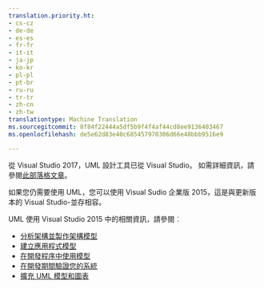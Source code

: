 ```yaml
---
translation.priority.ht:
- cs-cz
- de-de
- es-es
- fr-fr
- it-it
- ja-jp
- ko-kr
- pl-pl
- pt-br
- ru-ru
- tr-tr
- zh-cn
- zh-tw
translationtype: Machine Translation
ms.sourcegitcommit: 8f84f22444a5df5b9f4f4af44cd8ee9136403467
ms.openlocfilehash: de5e62d83e40c685457970306d66e48bbb9516e9

---
```


從 Visual Studio 2017，UML 設計工具已從 Visual Studio。 如需詳細資訊，請參閱[此部落格文章](https://blogs.msdn.microsoft.com/visualstudioalm/2016/10/14/uml-designers-have-been-removed-layer-designer-now-supports-live-architectural-analysis/)。 

如果您仍需要使用 UML，您可以使用 Visual Sudio 企業版 2015，這是與更新版本的 Visual Studio-並存相容。

UML 使用 Visual Studio 2015 中的相關資訊，請參閱︰

* [分析架構並製作架構模型](https://msdn.microsoft.com/library/57b85fsc%28v=vs.140%29.aspx)
* [建立應用程式模型](https://msdn.microsoft.com/library/dd409436%28v=vs.140%29.aspx)
* [在開發程序中使用模型](https://msdn.microsoft.com/library/dd409423%28v=vs.140%29.aspx)
* [在開發期間驗證您的系統](https://msdn.microsoft.com/library/dd409448%28v=vs.140%29.aspx)
* [擴充 UML 模型和圖表](https://msdn.microsoft.com/library/ee329484%28v=vs.140%29.aspx)

